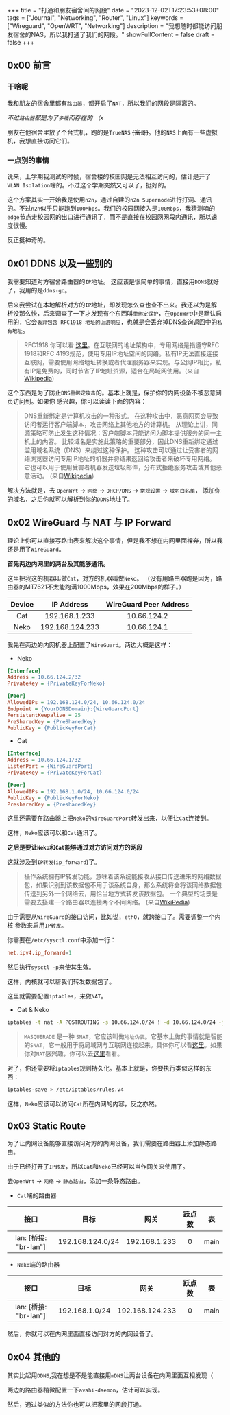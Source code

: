+++
title = "打通和朋友宿舍间的网段"
date = "2023-12-02T17:23:53+08:00"
tags = ["Journal", "Networking", "Router", "Linux"]
keywords = ["Wireguard", "OpenWRT", "Networking"]
description = "我想随时都能访问朋友宿舍的NAS，所以我打通了我们的网段。"
showFullContent = false
draft = false
+++

## 0x00 前言

### 干啥呢

我和朋友的宿舍里都有`路由器`，都开启了`NAT`，所以我们的网段是隔离的。

*不过`路由器`都是为了`多播`而存在的 （x*

朋友在他宿舍里放了个台式机，跑的是`TrueNAS` ~~(富哥)~~。他的`NAS`上面有一些虚拟机，我想直接访问它们。

### 一点别的事情

说来，上学期我测试的时候，宿舍楼的校园网是无法相互访问的，估计是开了`VLAN Isolation`啥的。不过这个学期突然又可以了，挺好的。

这个方案其实一开始我是使用`n2n`，通过自建的`n2n Supernode`进行打洞、通讯的。不过`n2n`似乎只能跑到`100Mbps`。我们的校园网接入是`100Mbps`，我猜测咱的`edge`节点走校园网的出口进行通讯了，而不是直接在校园网网段内通讯，所以速度很慢。

反正挺神奇的。

## 0x01 DDNS 以及一些别的

我需要知道对方宿舍路由器的`IP`地址。
这应该是很简单的事情，直接用`DDNS`就好了，我用的是`ddns-go`。

后来我尝试在本地解析对方的`IP`地址，却发现怎么查也查不出来。我还以为是解析没那么快，后来调查了一下才发现有个东西叫`重绑定保护`，在`OpenWrt`中是默认启用的，它会`丢弃包含 RFC1918 地址的上游响应`，也就是会丢弃掉DNS查询返回中的`私有地址`。

> RFC1918 你可以看 [这里](https://datatracker.ietf.org/doc/html/rfc1918)。在互联网的地址架构中，专用网络是指遵守RFC 1918和RFC 4193规范，使用专用IP地址空间的网络。私有IP无法直接连接互联网，需要使用网络地址转换或者代理服务器来实现。与公网IP相比，私有IP是免费的，同时节省了IP地址资源，适合在局域网使用。(来自[Wikipedia](https://zh.wikipedia.org/zh-cn/%E4%B8%93%E7%94%A8%E7%BD%91%E7%BB%9C))

这个东西是为了防止`DNS重绑定攻击`的。基本上就是，保护你的内网设备不被恶意网页访问到。如果你
感兴趣，你可以读读下面的内容：

> DNS重新绑定是计算机攻击的一种形式。 在这种攻击中，恶意网页会导致访问者运行客户端脚本，攻击网络上其他地方的计算机。 从理论上讲，同源策略可防止发生这种情况：客户端脚本只能访问为脚本提供服务的同一主机上的内容。 比较域名是实施此策略的重要部分，因此DNS重新绑定通过滥用域名系统（DNS）来绕过这种保护。
这种攻击可以通过让受害者的网络浏览器访问专用IP地址的机器并将结果返回给攻击者来破坏专用网络。 它也可以用于使用受害者机器发送垃圾邮件，分布式拒绝服务攻击或其他恶意活动。
(来自[Wikipedia](https://zh.wikipedia.org/wiki/DNS%E9%87%8D%E6%96%B0%E7%BB%91%E5%AE%9A%E6%94%BB%E5%87%BB))

解决方法就是，去 `OpenWrt` -> `网络` -> `DHCP/DNS` -> `常规设置` ->  `域名白名单`， 添加你的域名，之后你就可以解析到你的`DDNS`地址了。

## 0x02 WireGuard 与 NAT 与 IP Forward

理论上你可以直接写路由表来解决这个事情，但是我不想在内网里面裸奔，所以我还是用了`WireGuard`。

__首先两边内网里的两台及其能够通讯。__

这里把我这的机器叫做`Cat`，对方的机器叫做`Neko`。
（没有用路由器跑是因为，路由器的MT7621不太能跑满1000Mbps，效果在200Mbps的样子。）

|Device|IP Address|WireGuard Peer Address|
|:---:|:---:|:---:|
|Cat|192.168.1.233|10.66.124.2|
|Neko|192.168.124.233|10.66.124.1|

我先在两边的内网机器上配置了`WireGuard`。两边大概是这样：

- Neko

```ini
[Interface]
Address = 10.66.124.2/32
PrivateKey = {PrivateKeyForNeko}

[Peer]
AllowedIPs = 192.168.124.0/24, 10.66.124.0/24
Endpoint = {YourDDNSDomain}:{WireGuardPort}
PersistentKeepalive = 25
PreSharedKey = {PreSharedKey}
PublicKey = {PublicKeyForCat}
```

- Cat

```ini
[Interface]
Address = 10.66.124.1/32
ListenPort = {WireGuardPort}
PrivateKey = {PrivateKeyForCat}

[Peer]
AllowedIPs = 192.168.1.0/24, 10.66.124.0/24
PublicKey = {PublicKeyForNeko}
PresharedKey = {PresharedKey}
```

这里还需要在路由器上把`Neko`的`WireGuardPort`转发出来，以便让`Cat`连接到。

这样，`Neko`应该可以和`Cat`通讯了。

__之后是要让`Neko`和`Cat`能够通过对方访问对方的网段__

这就涉及到`IP转发`(`ip_forward`)了。

> 操作系统拥有IP转发功能，意味着该系统能接收从接口传送进来的网络数据包，如果识别到该数据包不用于该系统自身，那么系统将会将该网络数据包传送到另外一个网络去，用恰当地方式转发该数据包。 一个典型的场景是需要去搭建一个路由器以连接两个不同网络。
(来自[WikiPedia](https://zh.wikipedia.org/zh-cn/IP%E8%BD%AC%E5%8F%91))

由于需要从`WireGuard`的接口访问，比如说，`eth0`，就跨接口了。需要调整一个内核
参数来启用`IP转发`。

你需要在`/etc/sysctl.conf`中添加一行：

```conf
net.ipv4.ip_forward=1
```

然后执行`sysctl -p`来使其生效。

这样，内核就可以帮我们转发数据包了。

这里就需要配置`iptables`，来做`NAT`。

- Cat & Neko

```bash
iptables -t nat -A POSTROUTING -s 10.66.124.0/24 ! -d 10.66.124.0/24 -j MASQUERADE
```

> `MASQUERADE` 是一种 `SNAT`，它应该叫做`地址伪装`。它基本上做的事情就是智能的`SNAT`，它一般用于将局域网与互联网连接起来。具体你可以看[这里](http://www.vorkon.de/VorKon-12.1-Leseprobe/drittanbieter/Dokumentation/openSUSE_11.4/manual/cha.security.firewall.html)。如果你对`NAT`感兴趣，你可以去[这里](https://zh.wikipedia.org/wiki/%E7%BD%91%E7%BB%9C%E5%9C%B0%E5%9D%80%E8%BD%AC%E6%8D%A2)看看。

对了，你还需要将`iptables`规则持久化。基本上就是，你要执行类似这样的东西：

```bash
iptables-save > /etc/iptables/rules.v4
```

这样，`Neko`应该可以访问`Cat`所在内网的内容，反之亦然。

## 0x03 Static Route

为了让内网设备能够直接访问对方的内网设备，我们需要在路由器上添加静态路由。

由于已经打开了`IP转发`，所以`Cat`和`Neko`已经可以当作网关来使用了。

去`OpenWrt` -> `网络` -> `静态路由`，添加一条静态路由。

- `Cat`端的路由器

|接口|目标|网关|跃点数|表|
|:---:|:---:|:---:|:---:|:---:|
|lan: [桥接: "br-lan"]|192.168.124.0/24|192.168.1.233|0|main|

- `Neko`端的路由器

|接口|目标|网关|跃点数|表|
|:---:|:---:|:---:|:---:|:---:|
|lan: [桥接: "br-lan"]|192.168.1.0/24|192.168.124.233|0|main|

然后，你就可以在内网里面直接访问对方的内网设备了。

## 0x04 其他的

其实比起用`DDNS`,我在想是不是能直接用`mDNS`让两台设备在内网里面互相发现（

两边的路由器稍微配置一下`avahi-daemon`，估计可以实现。

然后，通过类似的方法你也可以把家里的网段打通。
